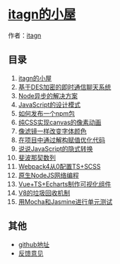 ﻿# [itagn的小屋]()

作者：[itagn](https://github.com/itagn)

## 目录
1. [itagn的小屋](#README)
1. [基于DES加密的即时通信聊天系统](#docs/InstantMessageSystem)
1. [Node异步的解决方案](#docs/NodeAsync)
1. [JavaScript的设计模式](#docs/JavaScriptDesignPattern)
1. [如何发布一个npm包](#docs/NpmPublish)
1. [纯CSS实现canvas的像素动画](#docs/OnlyCSS)
1. [像滤镜一样改变字体颜色](#docs/FontColor)
1. [在项目中通过解构赋值优化代码](#docs/ES6Destructuring)
1. [说说JavaScript的隐式转换](#docs/JavaScriptTypeChange)
1. [斐波那契数列](#docs/Fibonacci)
1. [Webpack4从0配置TS+SCSS](#docs/Webpack4)
1. [原生NodeJS网络编程](#docs/NodeWeb)
1. [Vue+TS+Echarts制作可视化组件](#docs/EchartsComponent)
1. [V8的垃圾回收机制](#docs/V8GarbageCollection)
1. [用Mocha和Jasmine进行单元测试](#docs/UnitTest)

## 其他
- [github地址](http://github.com/itagn/blog/)
- [反馈意见](https://github.com/itagn/blog/issues)
